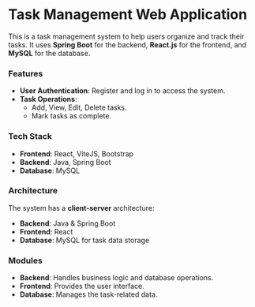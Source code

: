 # Task Management Web Application

This is a task management system to help users organize and track their tasks. It uses **Spring Boot** for the backend, **React.js** for the frontend, and **MySQL** for the database.

### Features
- **User Authentication**: Register and log in to access the system.
- **Task Operations**:
  - Add, View, Edit, Delete tasks.
  - Mark tasks as complete.

### Tech Stack
- **Frontend**: React, ViteJS, Bootstrap
- **Backend**: Java, Spring Boot
- **Database**: MySQL

### Architecture
The system has a **client-server** architecture:
- **Backend**: Java & Spring Boot
- **Frontend**: React
- **Database**: MySQL for task data storage

### Modules
- **Backend**: Handles business logic and database operations.
- **Frontend**: Provides the user interface.
- **Database**: Manages the task-related data.
